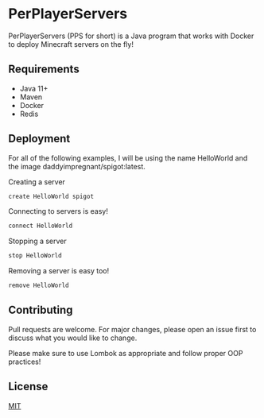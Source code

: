 
# PerPlayerServers

PerPlayerServers (PPS for short) is a Java program that works with Docker to deploy Minecraft servers on the fly!

## Requirements

* Java 11+
* Maven
* Docker
* Redis
## Deployment

For all of the following examples, I will be using the name HelloWorld and the image daddyimpregnant/spigot:latest.

Creating a server
```bash
create HelloWorld spigot
```

Connecting to servers is easy!
```bash
connect HelloWorld
```

Stopping a server
```bash
stop HelloWorld
```

Removing a server is easy too!
```bash
remove HelloWorld
```

## Contributing

Pull requests are welcome. For major changes, please open an issue first to discuss what you would like to change.

Please make sure to use Lombok as appropriate and follow proper OOP practices!

## License

[MIT](https://github.com/DaddyImPregnant/PerPlayerServers/blob/master/LICENSE)